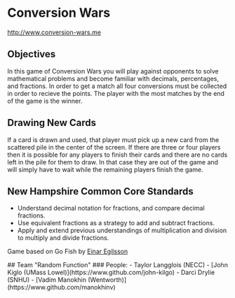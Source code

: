 # Conversion Wars

http://www.conversion-wars.me

<div>
  <h2>Objectives</h2>
  <p>In this game of Conversion Wars you will play against opponents to solve mathematical problems and become familiar with decimals, percentages, and fractions. In order to get a match all four conversions must be collected in order to recieve the points. The player with the most matches by the end of the game is the winner.</p>

  <h2>Drawing New Cards</h2>
  <p>If a card is drawn and used, that player must pick up a new card from the scattered pile in the center of the screen. If there are three or four players then it is possible for any players to finish their cards and there are no cards left in the pile for them to draw. In that case they are out of the game and will simply have to wait while the remaining players finish the game.</p>

  <h2>New Hampshire Common Core Standards</h2>
  <ul>
    <li>Understand decimal notation for fractions, and compare decimal fractions.</li>
    <li>Use equivalent fractions as a strategy to add and subtract fractions.</li>
    <li>Apply and extend previous understandings of multiplication and division to multiply and divide fractions.</li>
  </ul>

  <p>Game based on Go Fish by <a href="https://github.com/einaregilsson">Einar Egilsson</a></p>

</div>
## Team "Random Function"
### People:
- Taylor Langglois (NECC)
- [John Kiglo (UMass Lowel)](https://www.github.com/john-kilgo)
- Darci Drylie (SNHU)
- [Vadim Manokhin (Wentworth)](https://www.github.com/manokhinv)
